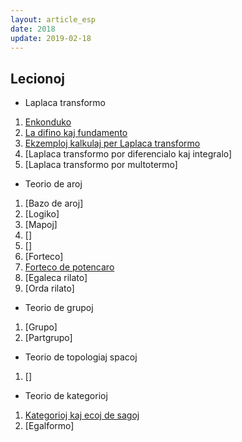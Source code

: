 ```yaml
---
layout: article_esp
date: 2018
update: 2019-02-18
---
```


## Lecionoj  
  
- Laplaca transformo  
 1. [Enkonduko](../laplaca_transformo/esp/01.html)  
 1. [La difino kaj fundamento](../laplaca_transformo/esp/02.html)  
 1. [Ekzemploj kalkulaj per Laplaca transformo](../laplaca_transformo/esp/03.html)  
 1. [Laplaca transformo por diferencialo kaj integralo]  
 1. [Laplaca transformo por multotermo]  
   
   
- Teorio de aroj
 1. [Bazo de aroj]  
 1. [Logiko]  
 1. [Mapoj]  
 1. []  
 1. []  
 1. [Forteco]  
 1. [Forteco de potencaro](../aroj/esp/07.html)
 1. [Egaleca rilato]
 1. [Orda rilato] 
   
 
- Teorio de grupoj
 1. [Grupo]  
 1. [Partgrupo]
 
 
- Teorio de topologiaj spacoj  
 1. []
 
 
- Teorio de kategorioj  
 1. [Kategorioj kaj ecoj de sagoj](../kategorioj/esp/01.html)  
 1. [Egalformo]
  
  
<!--
## Ĉitaĵoj
### Teorio de kategorioj
- [圏論で考えよう (la japana)](https://www.youtube.com/watch?v=YzSAo-EvhfA&list=PL3J_mLcl4YCc-CsND9NwaHpKu3Ir-hsni)
- "圏論の基礎 (la japana)", S. MacLane (originalo), 三好 博之, 高木 理 (traduko)
- [Category Theory (la angla)](https://www.youtube.com/watch?v=I8LbkfSSR58&list=PLbgaMIhjbmEnaH_LTkxLI7FMa2HsnawM_)
- [Category Theory for Programmers (la angla)](https://github.com/hmemcpy/milewski-ctfp-pdf)
- [圏論勉強会 (la japana)](https://www.youtube.com/watch?v=uWST7UivqeM&list=PLewZs_yX3DZZFgx8xz76bnZnEqGOUPE9m)
{:.citation}
-->